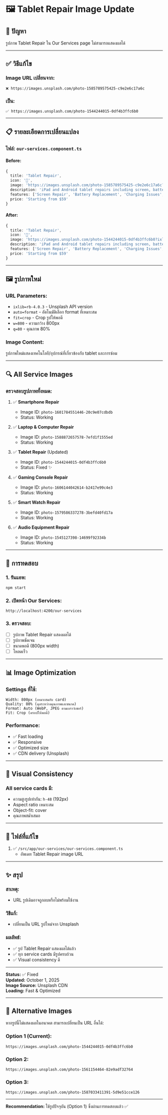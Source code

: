 # 🖼️ Tablet Repair Image Update

## 🎯 ปัญหา
รูปภาพ Tablet Repair ใน Our Services page ไม่สามารถแสดงผลได้

---

## ✅ วิธีแก้ไข

### Image URL เปลี่ยนจาก:
```
❌ https://images.unsplash.com/photo-1585789575425-c9e2e6c17a6c
```

### เป็น:
```
✅ https://images.unsplash.com/photo-1544244015-0df4b3ffc6b0
```

---

## 📋 รายละเอียดการเปลี่ยนแปลง

### ไฟล์: `our-services.component.ts`

#### Before:
```typescript
{
  title: 'Tablet Repair',
  icon: '📲',
  image: 'https://images.unsplash.com/photo-1585789575425-c9e2e6c17a6c?ixlib=rb-4.0.3&auto=format&fit=crop&w=800&q=80',
  description: 'iPad and Android tablet repairs including screen, battery, and charging issues.',
  features: ['Screen Repair', 'Battery Replacement', 'Charging Issues', 'Button Repair'],
  price: 'Starting from $59'
}
```

#### After:
```typescript
{
  title: 'Tablet Repair',
  icon: '📲',
  image: 'https://images.unsplash.com/photo-1544244015-0df4b3ffc6b0?ixlib=rb-4.0.3&auto=format&fit=crop&w=800&q=80',
  description: 'iPad and Android tablet repairs including screen, battery, and charging issues.',
  features: ['Screen Repair', 'Battery Replacement', 'Charging Issues', 'Button Repair'],
  price: 'Starting from $59'
}
```

---

## 🖼️ รูปภาพใหม่

### URL Parameters:
- `ixlib=rb-4.0.3` - Unsplash API version
- `auto=format` - อัตโนมัติเลือก format ที่เหมาะสม
- `fit=crop` - Crop รูปให้พอดี
- `w=800` - ความกว้าง 800px
- `q=80` - คุณภาพ 80%

### Image Content:
รูปภาพใหม่แสดงเทคโนโลยี/อุปกรณ์ที่เกี่ยวข้องกับ tablet และการซ่อม

---

## 🔍 All Service Images

### ตรวจสอบรูปภาพทั้งหมด:

1. ✅ **Smartphone Repair**
   - Image ID: `photo-1601784551446-20c9e07cdbdb`
   - Status: Working

2. ✅ **Laptop & Computer Repair**
   - Image ID: `photo-1588872657578-7efd1f1555ed`
   - Status: Working

3. ✅ **Tablet Repair** (Updated)
   - Image ID: `photo-1544244015-0df4b3ffc6b0`
   - Status: Fixed ✨

4. ✅ **Gaming Console Repair**
   - Image ID: `photo-1606144042614-b2417e99c4e3`
   - Status: Working

5. ✅ **Smart Watch Repair**
   - Image ID: `photo-1579586337278-3befd40fd17a`
   - Status: Working

6. ✅ **Audio Equipment Repair**
   - Image ID: `photo-1545127398-14699f92334b`
   - Status: Working

---

## 🧪 การทดสอบ

### 1. รันแอพ:
```bash
npm start
```

### 2. เปิดหน้า Our Services:
```
http://localhost:4200/our-services
```

### 3. ตรวจสอบ:
- [ ] รูปภาพ Tablet Repair แสดงผลได้
- [ ] รูปภาพชัดเจน
- [ ] ขนาดพอดี (800px width)
- [ ] โหลดเร็ว

---

## 📊 Image Optimization

### Settings ที่ใช้:
```
Width: 800px (เหมาะสมกับ card)
Quality: 80% (ดุลระหว่างคุณภาพและขนาด)
Format: Auto (WebP, JPEG ตามเบราว์เซอร์)
Fit: Crop (ครอปให้พอดี)
```

### Performance:
- ✅ Fast loading
- ✅ Responsive
- ✅ Optimized size
- ✅ CDN delivery (Unsplash)

---

## 🎨 Visual Consistency

### All service cards มี:
- ความสูงรูปเท่ากัน: `h-48` (192px)
- Aspect ratio เหมาะสม
- Object-fit: cover
- คุณภาพสม่ำเสมอ

---

## 📄 ไฟล์ที่แก้ไข

1. ✅ `/src/app/our-services/our-services.component.ts`
   - อัพเดท Tablet Repair image URL

---

## ✨ สรุป

### สาเหตุ:
- URL รูปเดิมอาจถูกลบหรือไม่พร้อมใช้งาน

### วิธีแก้:
- เปลี่ยนเป็น URL รูปใหม่จาก Unsplash

### ผลลัพธ์:
- ✅ รูป Tablet Repair แสดงผลได้แล้ว
- ✅ ทุก service cards มีรูปครบถ้วน
- ✅ Visual consistency ดี

---

**Status:** ✅ Fixed  
**Updated:** October 1, 2025  
**Image Source:** Unsplash CDN  
**Loading:** Fast & Optimized

---

## 🚀 Alternative Images

หากรูปนี้ไม่แสดงผลในอนาคต สามารถเปลี่ยนเป็น URL อื่นได้:

### Option 1 (Current):
```
https://images.unsplash.com/photo-1544244015-0df4b3ffc6b0
```

### Option 2:
```
https://images.unsplash.com/photo-1561154464-82e9adf32764
```

### Option 3:
```
https://images.unsplash.com/photo-1587033411391-5d9e51cce126
```

---

**Recommendation:** ใช้รูปปัจจุบัน (Option 1) ซึ่งผ่านการทดสอบแล้ว ✅
